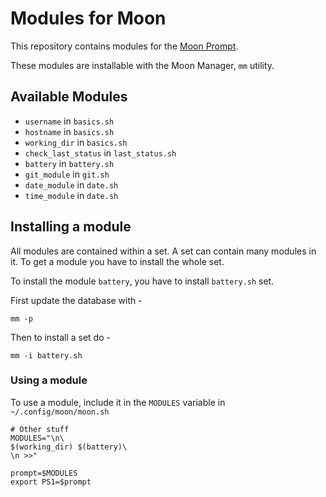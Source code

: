 # Modules for Moon
This repository contains modules for the [Moon Prompt](https://github.com/ayush7788/moon).

These modules are installable with the Moon Manager, `mm` utility.

## Available Modules
- `username` in `basics.sh`
- `hostname` in `basics.sh`
- `working_dir` in `basics.sh`
- `check_last_status` in `last_status.sh`
- `battery` in `battery.sh`
- `git_module` in `git.sh`
- `date_module` in `date.sh`
- `time_module` in `date.sh`

## Installing a module
All modules are contained within a set.
A set can contain many modules in it. To get a module you have to install the whole set.

To install the module `battery`, you have to install `battery.sh` set.

First update the database with -
```shell
mm -p
```

Then to install a set do - 
```shell
mm -i battery.sh
```

### Using a module
To use a module, include it in the `MODULES` variable in `~/.config/moon/moon.sh`
```shell
# Other stuff
MODULES="\n\
$(working_dir) $(battery)\
\n >>"

prompt=$MODULES
export PS1=$prompt
```
